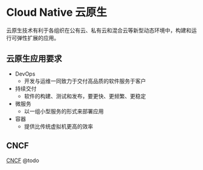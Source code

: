 # Cloud Native 云原生
云原生技术有利于各组织在公有云、私有云和混合云等新型动态环境中，构建和运行可弹性扩展的应用。

## 云原生应用要求
- DevOps
	- 开发与运维一同致力于交付高品质的软件服务于客户
- 持续交付
	- 软件的构建、测试和发布，要更快、更频繁、更稳定
- 微服务
	- 以一组小型服务的形式来部署应用
- 容器
	- 提供比传统虚拟机更高的效率

## CNCF 
[CNCF](https://www.cncf.io/)
@todo
